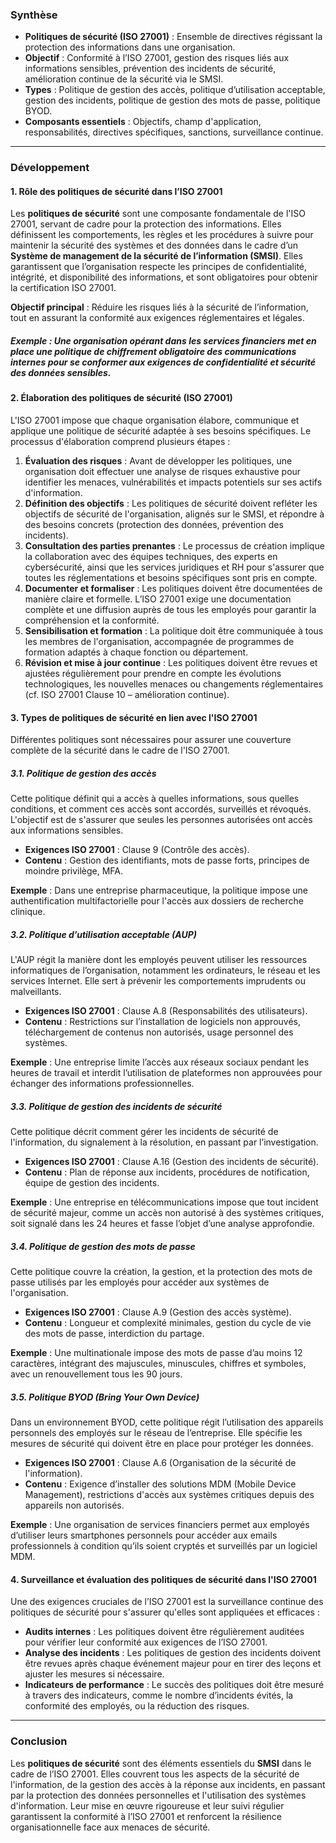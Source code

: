 
### **Synthèse**
- **Politiques de sécurité (ISO 27001)** : Ensemble de directives régissant la protection des informations dans une organisation.
- **Objectif** : Conformité à l’ISO 27001, gestion des risques liés aux informations sensibles, prévention des incidents de sécurité, amélioration continue de la sécurité via le SMSI.
- **Types** : Politique de gestion des accès, politique d’utilisation acceptable, gestion des incidents, politique de gestion des mots de passe, politique BYOD.
- **Composants essentiels** : Objectifs, champ d'application, responsabilités, directives spécifiques, sanctions, surveillance continue.

---

### **Développement**

#### **1. Rôle des politiques de sécurité dans l’ISO 27001**
Les **politiques de sécurité** sont une composante fondamentale de l'ISO 27001, servant de cadre pour la protection des informations. Elles définissent les comportements, les règles et les procédures à suivre pour maintenir la sécurité des systèmes et des données dans le cadre d’un **Système de management de la sécurité de l’information (SMSI)**. Elles garantissent que l’organisation respecte les principes de confidentialité, intégrité, et disponibilité des informations, et sont obligatoires pour obtenir la certification ISO 27001.

**Objectif principal** : Réduire les risques liés à la sécurité de l’information, tout en assurant la conformité aux exigences réglementaires et légales.

##### **Exemple** : Une organisation opérant dans les services financiers met en place une politique de chiffrement obligatoire des communications internes pour se conformer aux exigences de confidentialité et sécurité des données sensibles.

#### **2. Élaboration des politiques de sécurité (ISO 27001)**
L'ISO 27001 impose que chaque organisation élabore, communique et applique une politique de sécurité adaptée à ses besoins spécifiques. Le processus d'élaboration comprend plusieurs étapes :

1. **Évaluation des risques** : Avant de développer les politiques, une organisation doit effectuer une analyse de risques exhaustive pour identifier les menaces, vulnérabilités et impacts potentiels sur ses actifs d'information.
2. **Définition des objectifs** : Les politiques de sécurité doivent refléter les objectifs de sécurité de l'organisation, alignés sur le SMSI, et répondre à des besoins concrets (protection des données, prévention des incidents).
3. **Consultation des parties prenantes** : Le processus de création implique la collaboration avec des équipes techniques, des experts en cybersécurité, ainsi que les services juridiques et RH pour s'assurer que toutes les réglementations et besoins spécifiques sont pris en compte.
4. **Documenter et formaliser** : Les politiques doivent être documentées de manière claire et formelle. L’ISO 27001 exige une documentation complète et une diffusion auprès de tous les employés pour garantir la compréhension et la conformité.
5. **Sensibilisation et formation** : La politique doit être communiquée à tous les membres de l'organisation, accompagnée de programmes de formation adaptés à chaque fonction ou département.
6. **Révision et mise à jour continue** : Les politiques doivent être revues et ajustées régulièrement pour prendre en compte les évolutions technologiques, les nouvelles menaces ou changements réglementaires (cf. ISO 27001 Clause 10 – amélioration continue).

#### **3. Types de politiques de sécurité en lien avec l'ISO 27001**
Différentes politiques sont nécessaires pour assurer une couverture complète de la sécurité dans le cadre de l'ISO 27001.

##### **3.1. Politique de gestion des accès**
Cette politique définit qui a accès à quelles informations, sous quelles conditions, et comment ces accès sont accordés, surveillés et révoqués. L'objectif est de s'assurer que seules les personnes autorisées ont accès aux informations sensibles.
- **Exigences ISO 27001** : Clause 9 (Contrôle des accès).
- **Contenu** : Gestion des identifiants, mots de passe forts, principes de moindre privilège, MFA.

**Exemple** : Dans une entreprise pharmaceutique, la politique impose une authentification multifactorielle pour l'accès aux dossiers de recherche clinique.

##### **3.2. Politique d’utilisation acceptable (AUP)**
L'AUP régit la manière dont les employés peuvent utiliser les ressources informatiques de l’organisation, notamment les ordinateurs, le réseau et les services Internet. Elle sert à prévenir les comportements imprudents ou malveillants.
- **Exigences ISO 27001** : Clause A.8 (Responsabilités des utilisateurs).
- **Contenu** : Restrictions sur l’installation de logiciels non approuvés, téléchargement de contenus non autorisés, usage personnel des systèmes.

**Exemple** : Une entreprise limite l’accès aux réseaux sociaux pendant les heures de travail et interdit l’utilisation de plateformes non approuvées pour échanger des informations professionnelles.

##### **3.3. Politique de gestion des incidents de sécurité**
Cette politique décrit comment gérer les incidents de sécurité de l'information, du signalement à la résolution, en passant par l’investigation.
- **Exigences ISO 27001** : Clause A.16 (Gestion des incidents de sécurité).
- **Contenu** : Plan de réponse aux incidents, procédures de notification, équipe de gestion des incidents.

**Exemple** : Une entreprise en télécommunications impose que tout incident de sécurité majeur, comme un accès non autorisé à des systèmes critiques, soit signalé dans les 24 heures et fasse l’objet d’une analyse approfondie.

##### **3.4. Politique de gestion des mots de passe**
Cette politique couvre la création, la gestion, et la protection des mots de passe utilisés par les employés pour accéder aux systèmes de l'organisation.
- **Exigences ISO 27001** : Clause A.9 (Gestion des accès système).
- **Contenu** : Longueur et complexité minimales, gestion du cycle de vie des mots de passe, interdiction du partage.

**Exemple** : Une multinationale impose des mots de passe d’au moins 12 caractères, intégrant des majuscules, minuscules, chiffres et symboles, avec un renouvellement tous les 90 jours.

##### **3.5. Politique BYOD (Bring Your Own Device)**
Dans un environnement BYOD, cette politique régit l’utilisation des appareils personnels des employés sur le réseau de l’entreprise. Elle spécifie les mesures de sécurité qui doivent être en place pour protéger les données.
- **Exigences ISO 27001** : Clause A.6 (Organisation de la sécurité de l'information).
- **Contenu** : Exigence d’installer des solutions MDM (Mobile Device Management), restrictions d'accès aux systèmes critiques depuis des appareils non autorisés.

**Exemple** : Une organisation de services financiers permet aux employés d’utiliser leurs smartphones personnels pour accéder aux emails professionnels à condition qu’ils soient cryptés et surveillés par un logiciel MDM.

#### **4. Surveillance et évaluation des politiques de sécurité dans l'ISO 27001**
Une des exigences cruciales de l’ISO 27001 est la surveillance continue des politiques de sécurité pour s'assurer qu'elles sont appliquées et efficaces :
- **Audits internes** : Les politiques doivent être régulièrement auditées pour vérifier leur conformité aux exigences de l’ISO 27001.
- **Analyse des incidents** : Les politiques de gestion des incidents doivent être revues après chaque événement majeur pour en tirer des leçons et ajuster les mesures si nécessaire.
- **Indicateurs de performance** : Le succès des politiques doit être mesuré à travers des indicateurs, comme le nombre d’incidents évités, la conformité des employés, ou la réduction des risques.

---

### **Conclusion**
Les **politiques de sécurité** sont des éléments essentiels du **SMSI** dans le cadre de l’ISO 27001. Elles couvrent tous les aspects de la sécurité de l'information, de la gestion des accès à la réponse aux incidents, en passant par la protection des données personnelles et l'utilisation des systèmes d'information. Leur mise en œuvre rigoureuse et leur suivi régulier garantissent la conformité à l’ISO 27001 et renforcent la résilience organisationnelle face aux menaces de sécurité.